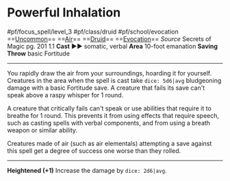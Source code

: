 # Powerful Inhalation
#pf/focus_spell/level_3 #pf/class/druid #pf/school/evocation 
==[Uncommon](../../../Traits/Uncommon.md)== ==[Air](../../../Traits/Air.md)== ==[Druid](../../../Traits/Druid.md)== ==[Evocation](../../../Traits/Evocation.md)==
*Source* Secrets of Magic pg. 201 1.1
**Cast** ►► somatic, verbal
**Area** 10-foot emanation
**Saving Throw** basic Fortitude

---
You rapidly draw the air from your surroundings, hoarding it for yourself. Creatures in the area when the spell is cast take `dice: 5d6|avg` bludgeoning damage with a basic Fortitude save. A creature that fails its save can't speak above a raspy whisper for 1 round.

A creature that critically fails can't speak or use abilities that require it to breathe for 1 round. This prevents it from using effects that require speech, such as casting spells with verbal components, and from using a breath weapon or similar ability.

Creatures made of air (such as air elementals) attempting a save against this spell get a degree of success one worse than they rolled.

<hr>

**Heightened (+1)** Increase the damage by `dice: 2d6|avg`.